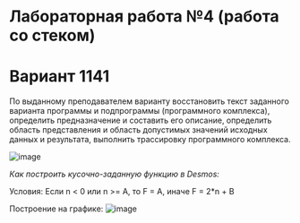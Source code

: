 # Лабораторная работа №4 (работа со стеком)

# Вариант 1141 

По выданному преподавателем варианту восстановить текст заданного варианта программы и подпрограммы (программного комплекса), определить предназначение и составить его описание, определить область представления и область допустимых значений исходных данных и результата, выполнить трассировку программного комплекса.

![image](https://github.com/sergeyprohaker/ITMO_Studies/assets/46615564/44b4e824-a6dc-4641-accb-20bdfcc0f400)

*Как построить кусочно-заданную функцию в Desmos:*

Условия: Если n < 0 или n >= A, то  F = A, иначе F = 2*n + B

Построение на графике:
![image](https://github.com/sergeyprohaker/ITMO_Studies/assets/46615564/90f25fc0-a649-479b-8d51-015b90ab2812)
